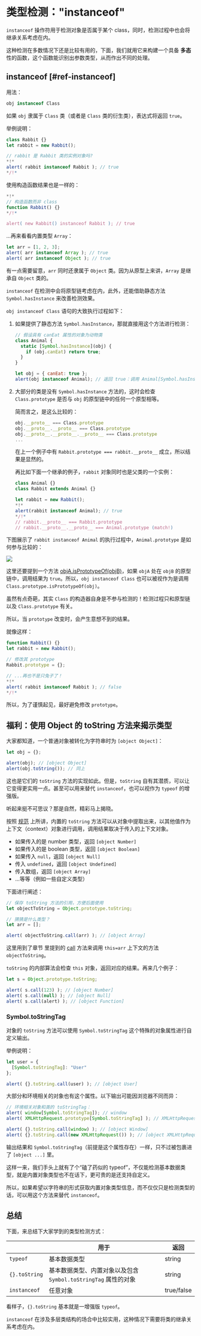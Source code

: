 # 类型检测："instanceof"

`instanceof` 操作符用于检测对象是否属于某个 class，同时，检测过程中也会将继承关系考虑在内。

这种检测在多数情况下还是比较有用的，下面，我们就用它来构建一个具备 **多态** 性的函数，这个函数能识别出参数类型，从而作出不同的处理。

## instanceof [#ref-instanceof]

用法：
```js
obj instanceof Class
```

如果 `obj` 隶属于 `Class` 类（或者是 `Class` 类的衍生类），表达式将返回 `true`。

举例说明：

```js run
class Rabbit {}
let rabbit = new Rabbit();

// rabbit 是 Rabbit 类的实例对象吗?
*!*
alert( rabbit instanceof Rabbit ); // true
*/!*
```

使用构造函数结果也是一样的：

```js run
*!*
// 构造函数而非 class
function Rabbit() {}
*/!*

alert( new Rabbit() instanceof Rabbit ); // true
```

...再来看看内置类型 `Array`：

```js run
let arr = [1, 2, 3];
alert( arr instanceof Array ); // true
alert( arr instanceof Object ); // true
```

有一点需要留意，`arr` 同时还隶属于 `Object` 类。因为从原型上来讲，`Array` 是继承自 `Object` 类的。

`instanceof` 在检测中会将原型链考虑在内，此外，还能借助静态方法 `Symbol.hasInstance` 来改善检测效果。

`obj instanceof Class` 语句的大致执行过程如下：

1. 如果提供了静态方法 `Symbol.hasInstance`，那就直接用这个方法进行检测：

    ```js run
    // 假设具有 canEat 属性的对象为动物类
    class Animal {
      static [Symbol.hasInstance](obj) {
        if (obj.canEat) return true;
      }
    }

    let obj = { canEat: true };
    alert(obj instanceof Animal); // 返回 true：调用 Animal[Symbol.hasInstance](obj)
    ```

2. 大部分的类是没有 `Symbol.hasInstance` 方法的，这时会检查 `Class.prototype` 是否与 `obj` 的原型链中的任何一个原型相等。

    简而言之，是这么比较的：
    ```js
    obj.__proto__ === Class.prototype
    obj.__proto__.__proto__ === Class.prototype
    obj.__proto__.__proto__.__proto__ === Class.prototype
    ...
    ```

    在上一个例子中有 `Rabbit.prototype === rabbit.__proto__` 成立，所以结果是显然的。

    再比如下面一个继承的例子，`rabbit` 对象同时也是父类的一个实例：

    ```js run
    class Animal {}
    class Rabbit extends Animal {}

    let rabbit = new Rabbit();
    *!*
    alert(rabbit instanceof Animal); // true
    */!*
    // rabbit.__proto__ === Rabbit.prototype
    // rabbit.__proto__.__proto__ === Animal.prototype (match!)
    ```

下图展示了 `rabbit instanceof Animal` 的执行过程中，`Animal.prototype` 是如何参与比较的：

![](instanceof.png)

这里还要提到一个方法 [objA.isPrototypeOf(objB)](mdn:js/object/isPrototypeOf)，如果 `objA` 处在 `objB` 的原型链中，调用结果为 `true`。所以，`obj instanceof Class` 也可以被视作为是调用 `Class.prototype.isPrototypeOf(obj)`。

虽然有点奇葩，其实 `Class` 的构造器自身是不参与检测的！检测过程只和原型链以及 `Class.prototype` 有关。

所以，当 `prototype` 改变时，会产生意想不到的结果。

就像这样：

```js run
function Rabbit() {}
let rabbit = new Rabbit();

// 修改其 prototype
Rabbit.prototype = {};

// ...再也不是只兔子了！
*!*
alert( rabbit instanceof Rabbit ); // false
*/!*
```

所以，为了谨慎起见，最好避免修改 `prototype`。

## 福利：使用 Object 的 toString 方法来揭示类型

大家都知道，一个普通对象被转化为字符串时为 `[object Object]`：

```js run
let obj = {};

alert(obj); // [object Object]
alert(obj.toString()); // 同上
```

这也是它们的 `toString` 方法的实现如此。但是，`toString` 自有其潜质，可以让它变得更实用一点。甚至可以用来替代 `instanceof`，也可以视作为 `typeof` 的增强版。

听起来挺不可思议？那是自然，精彩马上揭晓。

按照 [规范](https://tc39.github.io/ecma262/#sec-object.prototype.tostring) 上所讲，内置的 `toString` 方法可以从对象中提取出来，以其他值作为上下文（context）对象进行调用，调用结果取决于传入的上下文对象。

- 如果传入的是 number 类型，返回 `[object Number]`
- 如果传入的是 boolean 类型，返回 `[object Boolean]`
- 如果传入 `null`，返回 `[object Null]`
- 传入 `undefined`，返回 `[object Undefined]`
- 传入数组，返回 `[object Array]`
- ...等等（例如一些自定义类型）

下面进行阐述：

```js run
// 保存 toString 方法的引用，方便后面使用
let objectToString = Object.prototype.toString;

// 猜猜是什么类型？
let arr = [];

alert( objectToString.call(arr) ); // [object Array]
```

这里用到了章节 [](info:call-apply-decorators) 里提到的 [call](mdn:js/function/call) 方法来调用 `this=arr` 上下文的方法 `objectToString`。

`toString` 的内部算法会检查 `this` 对象，返回对应的结果。再来几个例子：

```js run
let s = Object.prototype.toString;

alert( s.call(123) ); // [object Number]
alert( s.call(null) ); // [object Null]
alert( s.call(alert) ); // [object Function]
```

### Symbol.toStringTag

对象的 `toString` 方法可以使用 `Symbol.toStringTag` 这个特殊的对象属性进行自定义输出。

举例说明：

```js run
let user = {
  [Symbol.toStringTag]: "User"
};

alert( {}.toString.call(user) ); // [object User]
```

大部分和环境相关的对象也有这个属性。以下输出可能因浏览器不同而异：

```js run
// 环境相关对象和类的 toStringTag：
alert( window[Symbol.toStringTag]); // window
alert( XMLHttpRequest.prototype[Symbol.toStringTag] ); // XMLHttpRequest

alert( {}.toString.call(window) ); // [object Window]
alert( {}.toString.call(new XMLHttpRequest()) ); // [object XMLHttpRequest]
```

输出结果和 `Symbol.toStringTag`（前提是这个属性存在）一样，只不过被包裹进了 `[object ...]` 里。

这样一来，我们手头上就有了个“磕了药似的 typeof”，不仅能检测基本数据类型，就是内置对象类型也不在话下，更可贵的是还支持自定义。

所以，如果希望以字符串的形式获取内置对象类型信息，而不仅仅只是检测类型的话，可以用这个方法来替代 `instanceof`。

## 总结

下面，来总结下大家学到的类型检测方式：

|               | 用于 |  返回      |
|---------------|-------------|---------------|
| `typeof`      | 基本数据类型 |  string       |
| `{}.toString` | 基本数据类型、内置对象以及包含 `Symbol.toStringTag` 属性的对象 |       string |
| `instanceof`  | 任意对象     |  true/false   |

看样子，`{}.toString` 基本就是一增强版  `typeof`。

`instanceof` 在涉及多层类结构的场合中比较实用，这种情况下需要将类的继承关系考虑在内。
